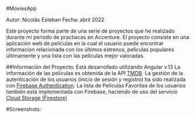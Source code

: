 #MoviesApp

Autor: Nicolás Esteban
Fecha: abril 2022

Este proyecto forma parte de una serie de proyectos que he realizado durante mi periodo de practiacas en Accenture.
El proyecto consiste en una aplicación web de películas en la cual el usuario puede encontrar informacion relacionada con los últimos estrenos, películas populares últimamente y una lista con las películas mejor valoradas.

##Información del Proyecto:
Está desarrollado utilizando Angular v.13
La información de las películas es obtenida de la API [TMDB](themoviedb.org).
La gestión de la autenticación de los usuarios (inicio de sesión y registro) ha sido realizada con [Firebase Authentication](https://firebase.google.com).
La lista de Películas Favoritas de los usuarios también está implementada con Firebase, haciendo de uso del servicio [Cloud Storage (Firestore)](https://firebase.google.com)

#Screenshots:

